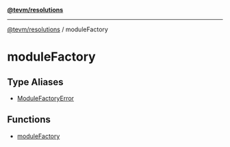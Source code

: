 [**@tevm/resolutions**](../README.md)

***

[@tevm/resolutions](../modules.md) / moduleFactory

# moduleFactory

## Type Aliases

- [ModuleFactoryError](type-aliases/ModuleFactoryError.md)

## Functions

- [moduleFactory](functions/moduleFactory.md)
